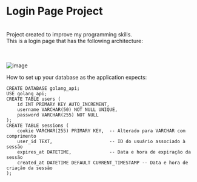 <h1>Login Page Project</h1><br>
Project created to improve my programming skills.<br>
This is a login page that has the following architecture:
<br><br><br>

![image](https://github.com/user-attachments/assets/68c52c9a-c838-41ab-b383-caec99a3dd6e)


How to set up your database as the application expects:
```
CREATE DATABASE golang_api;
USE golang_api;
CREATE TABLE users (
    id INT PRIMARY KEY AUTO_INCREMENT,
    username VARCHAR(50) NOT NULL UNIQUE,
    password VARCHAR(255) NOT NULL
);
CREATE TABLE sessions (
    cookie VARCHAR(255) PRIMARY KEY,  -- Alterado para VARCHAR com comprimento
    user_id TEXT,                     -- ID do usuário associado à sessão
    expires_at DATETIME,              -- Data e hora de expiração da sessão
    created_at DATETIME DEFAULT CURRENT_TIMESTAMP -- Data e hora de criação da sessão
);
```
